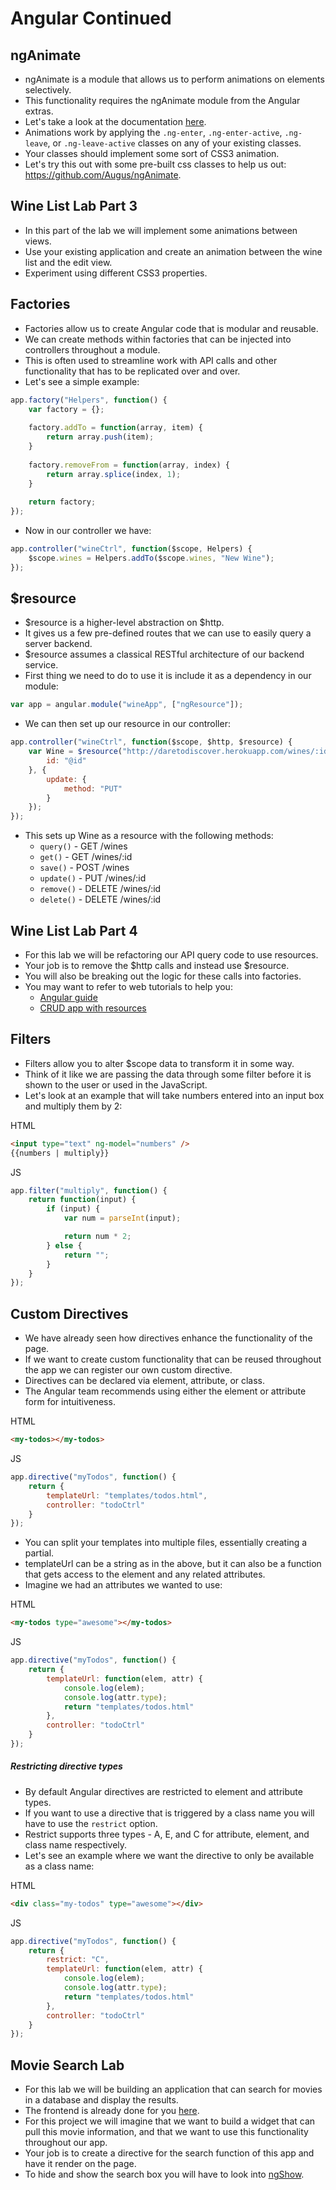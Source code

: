 # Angular Continued

## ngAnimate

- ngAnimate is a module that allows us to perform animations on elements selectively.
- This functionality requires the ngAnimate module from the Angular extras.
- Let's take a look at the documentation [here](https://docs.angularjs.org/api/ngAnimate/).
- Animations work by applying the `.ng-enter`, `.ng-enter-active`, `.ng-leave`, or `.ng-leave-active` classes on any of your existing classes.
- Your classes should implement some sort of CSS3 animation.
- Let's try this out with some pre-built css classes to help us out: https://github.com/Augus/ngAnimate.

## Wine List Lab Part 3

- In this part of the lab we will implement some animations between views.
- Use your existing application and create an animation between the wine list and the edit view.
- Experiment using different CSS3 properties.

## Factories

- Factories allow us to create Angular code that is modular and reusable.
- We can create methods within factories that can be injected into controllers throughout a module.
- This is often used to streamline work with API calls and other functionality that has to be replicated over and over.
- Let's see a simple example:

```javascript
app.factory("Helpers", function() {
	var factory = {};
	
	factory.addTo = function(array, item) {
		return array.push(item);
	}
	
	factory.removeFrom = function(array, index) {
		return array.splice(index, 1);
	}
	
	return factory;
});
```

- Now in our controller we have:

```javascript
app.controller("wineCtrl", function($scope, Helpers) {
	$scope.wines = Helpers.addTo($scope.wines, "New Wine");
});
```

## $resource

- $resource is a higher-level abstraction on $http.
- It gives us a few pre-defined routes that we can use to easily query a server backend.
- $resource assumes a classical RESTful architecture of our backend service.
- First thing we need to do to use it is include it as a dependency in our module:

```javascript
var app = angular.module("wineApp", ["ngResource"]);
```

- We can then set up our resource in our controller:

```javascript
app.controller("wineCtrl", function($scope, $http, $resource) {
	var Wine = $resource("http://daretodiscover.herokuapp.com/wines/:id", {
		id: "@id"
	}, {
		update: {
			method: "PUT"
		}
	});
});
```

- This sets up Wine as a resource with the following methods:
	- `query()` - GET /wines
	- `get()` - GET /wines/:id
	- `save()` - POST /wines
	- `update()` - PUT /wines/:id
	- `remove()` - DELETE /wines/:id
	- `delete()` - DELETE /wines/:id

## Wine List Lab Part 4

- For this lab we will be refactoring our API query code to use resources.
- Your job is to remove the $http calls and instead use $resource.
- You will also be breaking out the logic for these calls into factories.
- You may want to refer to web tutorials to help you:
	- [Angular guide](https://docs.angularjs.org/api/ngResource/service/$resource)
	- [CRUD app with resources](http://www.sitepoint.com/creating-crud-app-minutes-angulars-resource/)

## Filters

- Filters allow you to alter $scope data to transform it in some way.
- Think of it like we are passing the data through some filter before it is shown to the user or used in the JavaScript.
- Let's look at an example that will take numbers entered into an input box and multiply them by 2:

HTML

```html
<input type="text" ng-model="numbers" />
{{numbers | multiply}}
```

JS

```javascript
app.filter("multiply", function() {
	return function(input) {
		if (input) {
			var num = parseInt(input);

			return num * 2;
		} else {
			return "";
		}
	}
});
```

## Custom Directives

- We have already seen how directives enhance the functionality of the page.
- If we want to create custom functionality that can be reused throughout the app we can register our own custom directive.
- Directives can be declared via element, attribute, or class.
- The Angular team recommends using either the element or attribute form for intuitiveness.

HTML

```html
<my-todos></my-todos>
```

JS

```javascript
app.directive("myTodos", function() {
	return {
		templateUrl: "templates/todos.html",
		controller: "todoCtrl"
	}
});
```

- You can split your templates into multiple files, essentially creating a partial.
- templateUrl can be a string as in the above, but it can also be a function that gets access to the element and any related attributes.
- Imagine we had an attributes we wanted to use:

HTML

```html
<my-todos type="awesome"></my-todos>
```

JS

```javascript
app.directive("myTodos", function() {
	return {
		templateUrl: function(elem, attr) {
			console.log(elem);
			console.log(attr.type);
			return "templates/todos.html"
		},
		controller: "todoCtrl"
	}
});
```

##### Restricting directive types

- By default Angular directives are restricted to element and attribute types.
- If you want to use a directive that is triggered by a class name you will have to use the `restrict` option.
- Restrict supports three types - A, E, and C for attribute, element, and class name respectively.
- Let's see an example where we want the directive to only be available as a class name:

HTML

```html
<div class="my-todos" type="awesome"></div>
```

JS

```javascript
app.directive("myTodos", function() {
	return {
		restrict: "C",
		templateUrl: function(elem, attr) {
			console.log(elem);
			console.log(attr.type);
			return "templates/todos.html"
		},
		controller: "todoCtrl"
	}
});
```

## Movie Search Lab

- For this lab we will be building an application that can search for movies in a database and display the results.
- The frontend is already done for you [here](https://github.com/arun-projects/Movie-Search-App).
- For this project we will imagine that we want to build a widget that can pull this movie information, and that we want to use this functionality throughout our app.
- Your job is to create a directive for the search function of this app and have it render on the page.
- To hide and show the search box you will have to look into [ngShow](https://docs.angularjs.org/api/ng/directive/ngShow).